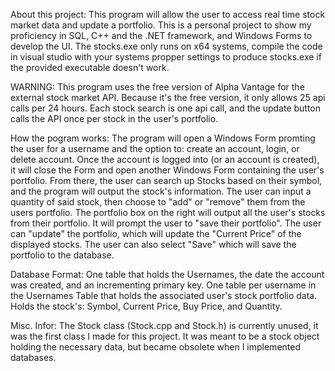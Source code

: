 About this project:
This program will allow the user to access real time stock market data and update a portfolio. 
This is a personal project to show my proficiency in SQL, C++ and the .NET framework, and Windows Forms to develop the UI.
The stocks.exe only runs on x64 systems, compile the code in visual studio with your systems propper settings to produce stocks.exe if the provided executable doesn't work. 

WARNING:
This program uses the free version of Alpha Vantage for the external stock market API. Because it's the free version, it only allows 25 api calls per 24 hours. Each stock search is one api call, and the update button calls the API once per stock in the user's portfolio.

How the pogram works:
The program will open a Windows Form promting the user for a username and the option to: create an account, login, or delete account. 
Once the account is logged into (or an account is created), it will close the Form and open another Windows Form containing the user's portfolio.
From there, the user can search up Stocks based on their symbol, and the program will output the stock's information. The user can input a quantity of said stock, then choose to "add" or "remove" them from the users portfolio.
The portfolio box on the right will output all the user's stocks from their portfolio. It will prompt the user to "save their portfolio". 
The user can "update" the portfolio, which will update the "Current Price" of the displayed stocks. The user can also select "Save" which will save the portfolio to the database.

Database Format:
One table that holds the Usernames, the date the account was created, and an incrementing primary key.
One table per username in the Usernames Table that holds the associated user's stock portfolio data. Holds the stock's: Symbol, Current Price, Buy Price, and Quantity. 


Misc. Infor:
The Stock class (Stock.cpp and Stock.h) is currently unused, it was the first class I made for this project. It was meant to be a stock object holding the necessary data, but became obsolete when I implemented databases.
